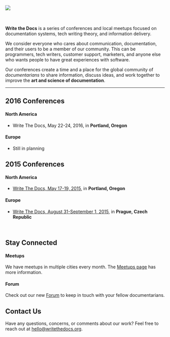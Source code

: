 <div class="row">
	<div class="col-md-6 col-sm-6 col-sm-offset-3 col-xs-8 col-xs-offset-2">
		<a href="index.html">
		  <img class="img-responsive" src="img/stickers/sticker-wtd-colors.png">
		</a>
	</div>
</div>

<br>
<br>

**Write the Docs** is a series of conferences and local meetups focused
on documentation systems, tech writing theory, and information delivery.

We consider everyone who cares about communication, documentation, and
their users to be a member of our community. This can be programmers,
tech writers, customer support, marketers, and anyone else who wants
people to have great experiences with software.

Our conferences create a time and a place for the global community of
*documentarians* to share information, discuss ideas, and work together
to improve the **art and science of documentation**.

* * * * *

2016 Conferences
----------------

#### North America

- Write The Docs, May 22-24, 2016, in **Portland, Oregon**

#### Europe

- Still in planning

2015 Conferences
---------------

#### North America

- [Write The Docs, May 17-19, 2015](conf/na/2015.md), in **Portland, Oregon**

#### Europe

- [Write The Docs, August 31-September 1, 2015](conf/eu/2015.md), in **Prague, Czech Republic**

<br>

Stay Connected
--------------

#### Meetups

We have meetups in multiple cities every month. The [Meetups page](meetups.md) has more information.

#### Forum

Check out our new [Forum](http://forum.writethedocs.org/) to keep in touch with your fellow documentarians.


Contact Us
----------

Have any questions, concerns, or comments about our work? Feel free to
reach out at [hello@writethedocs.org](mailto:hello@writethedocs.org).
